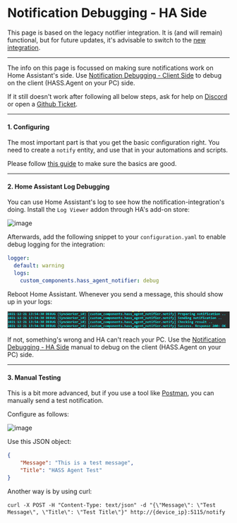 # Notification Debugging - HA Side

This page is based on the legacy notifier integration. It is (and will remain) functional, but for future updates, it's advisable to switch to the [new integration](https://github.com/LAB02-Research/HASS.Agent-Integration).

----

The info on this page is focussed on making sure notifications work on Home Assistant's side. Use [Notification Debugging - Client Side](https://hassagent.readthedocs.io/en/latest/notifications/notification-debugging-client-side/) to debug on the client (HASS.Agent on your PC) side.

If it still doesn't work after following all below steps, ask for help on [Discord](https://discord.gg/nMvqzwrVBU) or open a [Github Ticket](https://github.com/LAB02-Research/HASS.Agent/issues).

----

#### 1. Configuring

The most important part is that you get the basic configuration right. You need to create a `notify` entity, and use that in your automations and scripts.

Please follow [this guide](https://hassagent.readthedocs.io/en/latest/notifications/notification-usage-and-examples/) to make sure the basics are good.

----

#### 2. Home Assistant Log Debugging

You can use Home Assistant's log to see how the notification-integration's doing. Install the `Log Viewer` addon through HA's add-on store:

![image](https://user-images.githubusercontent.com/81011038/160235220-e5f1c621-9e29-44ea-8342-8df57e2c6c55.png)

Afterwards, add the following snippet to your `configuration.yaml` to enable debug logging for the integration:

```yaml
logger:
  default: warning
  logs:
    custom_components.hass_agent_notifier: debug
```

Reboot Home Assistant. Whenever you send a message, this should show up in your logs:

![Debug Output](https://raw.githubusercontent.com/LAB02-Research/HASS.Agent/main/images/notifier_debug_logging.png)

If not, something's wrong and HA can't reach your PC. Use the [Notification Debugging - HA Side](https://github.com/LAB02-Research/HASS.Agent/wiki/Notification-Debugging-:-Client-Side) manual to debug on the client (HASS.Agent on your PC) side.

----

#### 3. Manual Testing

This is a bit more advanced, but if you use a tool like [Postman](https://www.postman.com), you can manually send a test notification.

Configure as follows:

![image](https://user-images.githubusercontent.com/81011038/160235625-4c4016eb-4b71-42c9-8982-6bdfb30934f7.png)

Use this JSON object:

```json
{
    "Message": "This is a test message",
    "Title": "HASS Agent Test"
}
```

Another way is by using curl:

```
curl -X POST -H "Content-Type: text/json" -d "{\"Message\": \"Test Message\", \"Title\": \"Test Title\"}" http://{device_ip}:5115/notify
```
